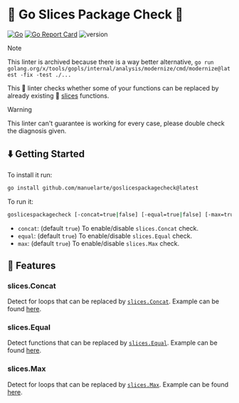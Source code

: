 # 🍕 Go Slices Package Check 🍕

[![Go](https://github.com/manuelarte/goslicespackagecheck/actions/workflows/go.yml/badge.svg)](https://github.com/manuelarte/goslicespackagecheck/actions/workflows/go.yml)
[![Go Report Card](https://goreportcard.com/badge/github.com/manuelarte/goslicespackagecheck)](https://goreportcard.com/report/github.com/manuelarte/goslicespackagecheck)
![version](https://img.shields.io/github/v/release/manuelarte/goslicespackagecheck)

> [!NOTE]
> This linter is archived because there is a way better alternative, `go run golang.org/x/tools/gopls/internal/analysis/modernize/cmd/modernize@latest -fix -test ./...`

This 🧐 linter checks whether some of your functions can be replaced by already existing 🍕 [slices](https://pkg.go.dev/slices) functions.

> [!WARNING]  
> This linter can't guarantee is working for every case, please double check the diagnosis given.

## ⬇️  Getting Started

To install it run:

```bash
go install github.com/manuelarte/goslicespackagecheck@latest
```

To run it:

```bash
goslicespackagecheck [-concat=true|false] [-equal=true|false] [-max=true|false]
```

- `concat`: (default `true`) To enable/disable `slices.Concat` check.
- `equal`: (default `true`) To enable/disable `slices.Equal` check.
- `max`: (default `true`) To enable/disable `slices.Max` check.

## 🚀 Features

### slices.Concat

Detect for loops that can be replaced by [`slices.Concat`](https://pkg.go.dev/maps#Clone). Example can be found [here](examples/slices/concat/main.go).

### slices.Equal

Detect functions that can be replaced by [`slices.Equal`](https://pkg.go.dev/slices#Equal). Example can be found [here](./examples/slices/equal/main.go).

### slices.Max

Detect for loops that can be replaced by [`slices.Max`](https://pkg.go.dev/slices#Max). Example can be found [here](./examples/slices/max/main.go).
